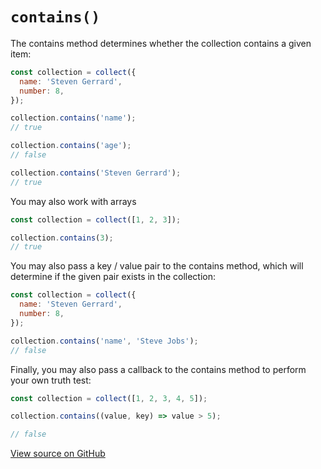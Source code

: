 # `contains()`

The contains method determines whether the collection contains a given item:

```js
const collection = collect({
  name: 'Steven Gerrard',
  number: 8,
});

collection.contains('name');
// true

collection.contains('age');
// false

collection.contains('Steven Gerrard');
// true
```

You may also work with arrays

```js
const collection = collect([1, 2, 3]);

collection.contains(3);
// true
```

You may also pass a key / value pair to the contains method, which will determine if the given pair exists in the collection:

```js
const collection = collect({
  name: 'Steven Gerrard',
  number: 8,
});

collection.contains('name', 'Steve Jobs');
// false
```

Finally, you may also pass a callback to the contains method to perform your own truth test:

```js
const collection = collect([1, 2, 3, 4, 5]);

collection.contains((value, key) => value > 5);

// false
```

[View source on GitHub](https://github.com/ecrmnn/collect.js/blob/master/src/methods/contains.js)